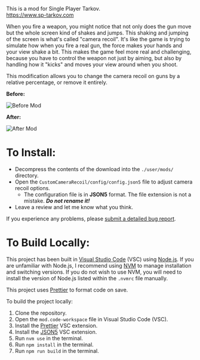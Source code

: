 This is a mod for Single Player Tarkov.  
https://www.sp-tarkov.com

When you fire a weapon, you might notice that not only does the gun move but the whole screen kind of shakes and jumps. This shaking and jumping of the screen is what's called "camera recoil". It's like the game is trying to simulate how when you fire a real gun, the force makes your hands and your view shake a bit. This makes the game feel more real and challenging, because you have to control the weapon not just by aiming, but also by handling how it "kicks" and moves your view around when you shoot.

This modification allows you to change the camera recoil on guns by a relative percentage, or remove it entirely.

**Before:**

![Before Mod](https://github.com/refringe/CustomCameraRecoil/blob/main/images/Before.gif?raw=true)

**After:**

![After Mod](https://github.com/refringe/CustomCameraRecoil/blob/main/images/After.gif?raw=true)

# To Install:

-   Decompress the contents of the download into the `./user/mods/` directory.
-   Open the `CustomCameraRecoil/config/config.json5` file to adjust camera recoil options.
    -   The configuration file is in **JSON5** format. The file extension is not a mistake. **_Do not rename it!_**
-   Leave a review and let me know what you think.

If you experience any problems, please [submit a detailed bug report](https://github.com/refringe/CustomCameraRecoil/issues).

# To Build Locally:

This project has been built in [Visual Studio Code](https://code.visualstudio.com/) (VSC) using [Node.js](https://nodejs.org/). If you are unfamiliar with Node.js, I recommend using [NVM](https://github.com/nvm-sh/nvm) to manage installation and switching versions. If you do not wish to use NVM, you will need to install the version of Node.js listed within the `.nvmrc` file manually.

This project uses [Prettier](https://prettier.io/) to format code on save.

To build the project locally:

1. Clone the repository.
2. Open the `mod.code-workspace` file in Visual Studio Code (VSC).
3. Install the [Prettier](https://marketplace.visualstudio.com/items?itemName=esbenp.prettier-vscode) VSC extension.
4. Install the [JSON5](https://marketplace.visualstudio.com/items?itemName=mrmlnc.vscode-json5) VSC extension.
5. Run `nvm use` in the terminal.
6. Run `npm install` in the terminal.
7. Run `npm run build` in the terminal.
